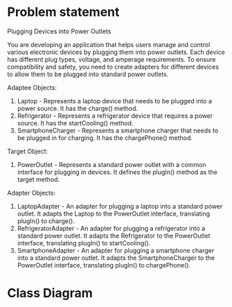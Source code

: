 # Problem statement
Plugging Devices into Power Outlets

You are developing an application that helps users manage and control various electronic devices by plugging them into power outlets. Each device has different plug types, voltage, and amperage requirements. To ensure compatibility and safety, you need to create adapters for different devices to allow them to be plugged into standard power outlets.

 Adaptee Objects:
   1. Laptop - Represents a laptop device that needs to be plugged into a power source. It has the charge() method.
   2. Refrigerator - Represents a refrigerator device that requires a power source. It has the startCooling() method.
   3. SmartphoneCharger - Represents a smartphone charger that needs to be plugged in for charging. It has the chargePhone() method.

Target Object:
   1. PowerOutlet - Represents a standard power outlet with a common interface for plugging in devices. It defines the plugIn() method as the target method.

Adapter Objects:
   1. LaptopAdapter - An adapter for plugging a laptop into a standard power outlet. It adapts the Laptop to the PowerOutlet interface, translating plugIn() to charge().
   2. RefrigeratorAdapter - An adapter for plugging a refrigerator into a standard power outlet. It adapts the Refrigerator to the PowerOutlet interface, translating plugIn() to startCooling().
   3. SmartphoneAdapter - An adapter for plugging a smartphone charger into a standard power outlet. It adapts the SmartphoneCharger to the PowerOutlet interface, translating plugIn() to chargePhone().

# Class Diagram

